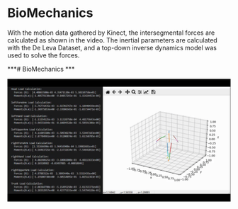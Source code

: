 # BioMechanics

With the motion data gathered by Kinect, the intersegmental forces are calculated as shown in the video. The inertial parameters are calculated with the De Leva Dataset, and a top-down inverse dynamics model was used to solve the forces. 

***# BioMechanics ***      

[![Video Intersegmental Force](https://github.com/kyle662606957/BioMechanics/blob/master/Image_InterSegmentaire.PNG)](https://www.bilibili.com/video/BV1L64y1F7sx/)
